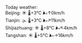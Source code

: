 Today weather:  
Beijing: ☀️ 🌡️+3°C 🌬️↑0km/h  
Tianjin: 🌫  🌡️+3°C 🌬️↗11km/h  
Shijiazhuang: ☀️ 🌡️+8°C 🌬️↖4km/h  
Tangshan: ☀️ 🌡️+5°C 🌬️→16km/h  
